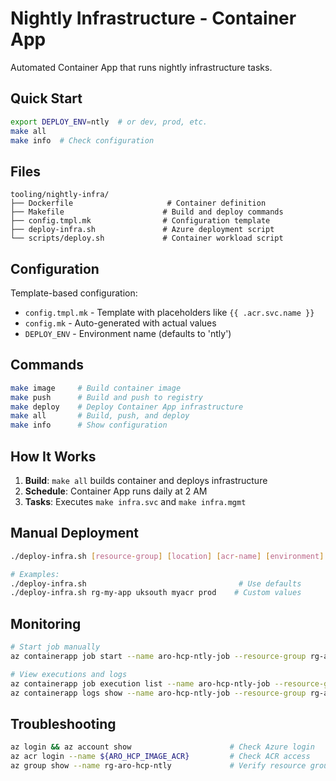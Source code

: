 # Nightly Infrastructure - Container App

Automated Container App that runs nightly infrastructure tasks.

## Quick Start

```bash
export DEPLOY_ENV=ntly  # or dev, prod, etc.
make all
make info  # Check configuration
```

## Files

```
tooling/nightly-infra/
├── Dockerfile                     # Container definition
├── Makefile                      # Build and deploy commands
├── config.tmpl.mk                # Configuration template
├── deploy-infra.sh               # Azure deployment script
└── scripts/deploy.sh             # Container workload script
```

## Configuration

Template-based configuration:
- `config.tmpl.mk` - Template with placeholders like `{{ .acr.svc.name }}`
- `config.mk` - Auto-generated with actual values
- `DEPLOY_ENV` - Environment name (defaults to 'ntly')

## Commands

```bash
make image     # Build container image
make push      # Build and push to registry
make deploy    # Deploy Container App infrastructure
make all       # Build, push, and deploy
make info      # Show configuration
```

## How It Works

1. **Build**: `make all` builds container and deploys infrastructure
2. **Schedule**: Container App runs daily at 2 AM
3. **Tasks**: Executes `make infra.svc` and `make infra.mgmt`

## Manual Deployment

```bash
./deploy-infra.sh [resource-group] [location] [acr-name] [environment]

# Examples:
./deploy-infra.sh                                  # Use defaults
./deploy-infra.sh rg-my-app uksouth myacr prod    # Custom values
```

## Monitoring

```bash
# Start job manually
az containerapp job start --name aro-hcp-ntly-job --resource-group rg-aro-hcp-ntly

# View executions and logs
az containerapp job execution list --name aro-hcp-ntly-job --resource-group rg-aro-hcp-ntly
az containerapp logs show --name aro-hcp-ntly-job --resource-group rg-aro-hcp-ntly
```

## Troubleshooting

```bash
az login && az account show                      # Check Azure login
az acr login --name ${ARO_HCP_IMAGE_ACR}         # Check ACR access
az group show --name rg-aro-hcp-ntly             # Verify resource group
```